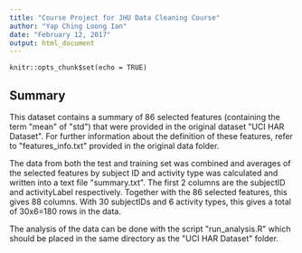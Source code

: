 ```yaml
---
title: "Course Project for JHU Data Cleaning Course"
author: "Yap Ching Loong Ian"
date: "February 12, 2017"
output: html_document
---
```


```{r setup, include=FALSE}
knitr::opts_chunk$set(echo = TRUE)
```

## Summary
This dataset contains a summary of 86 selected features (containing the term "mean" of "std") that were provided in the original dataset "UCI HAR Dataset". 
For further information about the definition of these features, refer to "features_info.txt" provided in the original data folder. 

The data from both the test and training set was combined and averages of the selected features by subject ID and activity type was calculated and written into a text file "summary.txt". The first 2 columns are the subjectID and activityLabel respectively. Together with the 86 selected features, this gives 88 columns. With 30 subjectIDs and 6 activity types, this gives a total of 30x6=180 rows in the data.

The analysis of the data can be done with the script "run_analysis.R" which should be placed in the same directory as the "UCI HAR Dataset" folder.